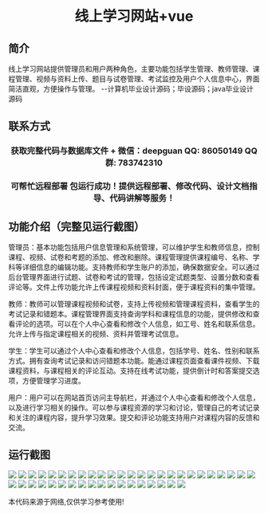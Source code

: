 <p><h1 align="center">线上学习网站+vue</h1></p>

## 简介
线上学习网站提供管理员和用户两种角色，主要功能包括学生管理、教师管理、课程管理、视频与资料上传、题目与试卷管理、考试监控及用户个人信息中心，界面简洁直观，方便操作与管理。    --计算机毕业设计源码；毕设源码；java毕业设计源码


## 联系方式
<p><h3 align="center">获取完整代码与数据库文件 + 微信：deepguan QQ: 86050149 QQ群: 783742310</h3></p>
<p><h3 align="center">可帮忙远程部署 包运行成功！提供远程部署、修改代码、设计文档指导、代码讲解等服务！</h3></p>

## 功能介绍（完整见运行截图）
管理员：基本功能包括用户信息管理和系统管理，可以维护学生和教师信息，控制课程、视频、试卷和考题的添加、修改和删除。课程管理提供课程编号、名称、学科等详细信息的编辑功能。支持教师和学生账户的添加，确保数据安全。可以通过后台管理界面进行试题、试卷和考试的管理，包括设定试题类型、设置分数和查看评论等。文件上传功能允许上传课程视频和资料封面，便于课程资料的集中管理。

教师：教师可以管理课程视频和试卷，支持上传视频和管理课程资料，查看学生的考试记录和错题本。课程管理界面支持查询学科和课程信息的功能，提供修改和查看评论的选项。可以在个人中心查看和修改个人信息，如工号、姓名和联系信息。允许上传与指定课程相关的视频、资料并管理考试信息。

学生：学生可以通过个人中心查看和修改个人信息，包括学号、姓名、性别和联系方式。拥有查询考试记录和访问错题本功能。能通过课程页面查看课件视频、下载课程资料，与课程相关的评论互动。支持在线考试功能，提供倒计时和答案提交选项，方便管理学习进度。

用户：用户可以在网站首页访问主导航栏，并通过个人中心查看和修改个人信息，以及进行学习相关的操作。可以参与课程资源的学习和讨论，管理自己的考试记录和关注的课程内容，提升学习效果。提交和评论功能支持用户对课程内容的反馈和交流。


## 运行截图
![](https://bs-1329754181.cos.ap-shanghai.myqcloud.com/ssm/OnlineLearningPlatform/img/001.jpg)
![](https://bs-1329754181.cos.ap-shanghai.myqcloud.com/ssm/OnlineLearningPlatform/img/002.jpg)
![](https://bs-1329754181.cos.ap-shanghai.myqcloud.com/ssm/OnlineLearningPlatform/img/003.jpg)
![](https://bs-1329754181.cos.ap-shanghai.myqcloud.com/ssm/OnlineLearningPlatform/img/004.jpg)
![](https://bs-1329754181.cos.ap-shanghai.myqcloud.com/ssm/OnlineLearningPlatform/img/005.jpg)
![](https://bs-1329754181.cos.ap-shanghai.myqcloud.com/ssm/OnlineLearningPlatform/img/006.jpg)
![](https://bs-1329754181.cos.ap-shanghai.myqcloud.com/ssm/OnlineLearningPlatform/img/007.jpg)
![](https://bs-1329754181.cos.ap-shanghai.myqcloud.com/ssm/OnlineLearningPlatform/img/008.jpg)
![](https://bs-1329754181.cos.ap-shanghai.myqcloud.com/ssm/OnlineLearningPlatform/img/009.jpg)
![](https://bs-1329754181.cos.ap-shanghai.myqcloud.com/ssm/OnlineLearningPlatform/img/010.jpg)
![](https://bs-1329754181.cos.ap-shanghai.myqcloud.com/ssm/OnlineLearningPlatform/img/011.jpg)
![](https://bs-1329754181.cos.ap-shanghai.myqcloud.com/ssm/OnlineLearningPlatform/img/012.jpg)
![](https://bs-1329754181.cos.ap-shanghai.myqcloud.com/ssm/OnlineLearningPlatform/img/013.jpg)
![](https://bs-1329754181.cos.ap-shanghai.myqcloud.com/ssm/OnlineLearningPlatform/img/014.jpg)
![](https://bs-1329754181.cos.ap-shanghai.myqcloud.com/ssm/OnlineLearningPlatform/img/015.jpg)
![](https://bs-1329754181.cos.ap-shanghai.myqcloud.com/ssm/OnlineLearningPlatform/img/016.jpg)
![](https://bs-1329754181.cos.ap-shanghai.myqcloud.com/ssm/OnlineLearningPlatform/img/017.jpg)
![](https://bs-1329754181.cos.ap-shanghai.myqcloud.com/ssm/OnlineLearningPlatform/img/018.jpg)
![](https://bs-1329754181.cos.ap-shanghai.myqcloud.com/ssm/OnlineLearningPlatform/img/019.jpg)
![](https://bs-1329754181.cos.ap-shanghai.myqcloud.com/ssm/OnlineLearningPlatform/img/020.jpg)
![](https://bs-1329754181.cos.ap-shanghai.myqcloud.com/ssm/OnlineLearningPlatform/img/021.jpg)
![](https://bs-1329754181.cos.ap-shanghai.myqcloud.com/ssm/OnlineLearningPlatform/img/022.jpg)
![](https://bs-1329754181.cos.ap-shanghai.myqcloud.com/ssm/OnlineLearningPlatform/img/023.jpg)
![](https://bs-1329754181.cos.ap-shanghai.myqcloud.com/ssm/OnlineLearningPlatform/img/024.jpg)
![](https://bs-1329754181.cos.ap-shanghai.myqcloud.com/ssm/OnlineLearningPlatform/img/025.jpg)
![](https://bs-1329754181.cos.ap-shanghai.myqcloud.com/ssm/OnlineLearningPlatform/img/026.jpg)
![](https://bs-1329754181.cos.ap-shanghai.myqcloud.com/ssm/OnlineLearningPlatform/img/027.jpg)
![](https://bs-1329754181.cos.ap-shanghai.myqcloud.com/ssm/OnlineLearningPlatform/img/028.jpg)
![](https://bs-1329754181.cos.ap-shanghai.myqcloud.com/ssm/OnlineLearningPlatform/img/029.jpg)
![](https://bs-1329754181.cos.ap-shanghai.myqcloud.com/ssm/OnlineLearningPlatform/img/030.jpg)
![](https://bs-1329754181.cos.ap-shanghai.myqcloud.com/ssm/OnlineLearningPlatform/img/031.jpg)
![](https://bs-1329754181.cos.ap-shanghai.myqcloud.com/ssm/OnlineLearningPlatform/img/032.jpg)
![](https://bs-1329754181.cos.ap-shanghai.myqcloud.com/ssm/OnlineLearningPlatform/img/033.jpg)
![](https://bs-1329754181.cos.ap-shanghai.myqcloud.com/ssm/OnlineLearningPlatform/img/034.jpg)
![](https://bs-1329754181.cos.ap-shanghai.myqcloud.com/ssm/OnlineLearningPlatform/img/035.jpg)
![](https://bs-1329754181.cos.ap-shanghai.myqcloud.com/ssm/OnlineLearningPlatform/img/036.jpg)
![](https://bs-1329754181.cos.ap-shanghai.myqcloud.com/ssm/OnlineLearningPlatform/img/037.jpg)
![](https://bs-1329754181.cos.ap-shanghai.myqcloud.com/ssm/OnlineLearningPlatform/img/038.jpg)
![](https://bs-1329754181.cos.ap-shanghai.myqcloud.com/ssm/OnlineLearningPlatform/img/039.jpg)
![](https://bs-1329754181.cos.ap-shanghai.myqcloud.com/ssm/OnlineLearningPlatform/img/040.jpg)
![](https://bs-1329754181.cos.ap-shanghai.myqcloud.com/ssm/OnlineLearningPlatform/img/041.jpg)
![](https://bs-1329754181.cos.ap-shanghai.myqcloud.com/ssm/OnlineLearningPlatform/img/042.jpg)
![](https://bs-1329754181.cos.ap-shanghai.myqcloud.com/ssm/OnlineLearningPlatform/img/043.jpg)

<p>本代码来源于网络,仅供学习参考使用!</p>
